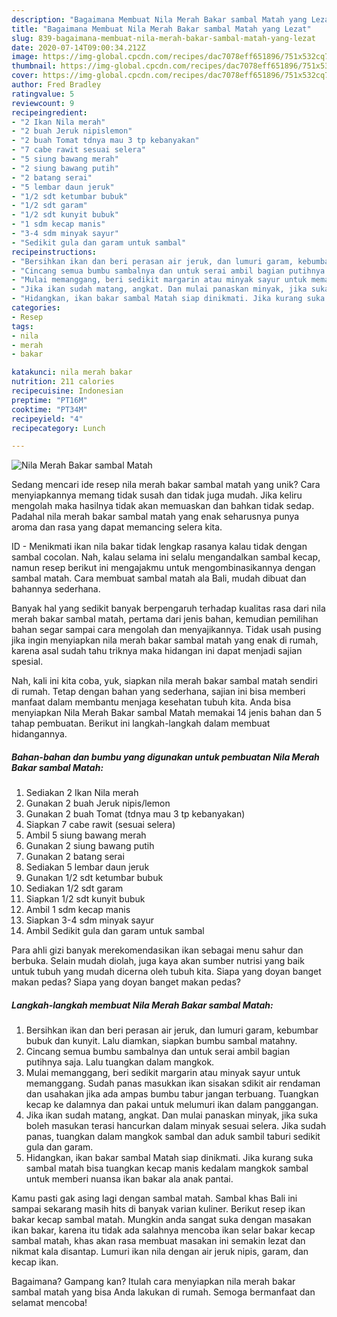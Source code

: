 ```yaml
---
description: "Bagaimana Membuat Nila Merah Bakar sambal Matah yang Lezat"
title: "Bagaimana Membuat Nila Merah Bakar sambal Matah yang Lezat"
slug: 839-bagaimana-membuat-nila-merah-bakar-sambal-matah-yang-lezat
date: 2020-07-14T09:00:34.212Z
image: https://img-global.cpcdn.com/recipes/dac7078eff651896/751x532cq70/nila-merah-bakar-sambal-matah-foto-resep-utama.jpg
thumbnail: https://img-global.cpcdn.com/recipes/dac7078eff651896/751x532cq70/nila-merah-bakar-sambal-matah-foto-resep-utama.jpg
cover: https://img-global.cpcdn.com/recipes/dac7078eff651896/751x532cq70/nila-merah-bakar-sambal-matah-foto-resep-utama.jpg
author: Fred Bradley
ratingvalue: 5
reviewcount: 9
recipeingredient:
- "2 Ikan Nila merah"
- "2 buah Jeruk nipislemon"
- "2 buah Tomat tdnya mau 3 tp kebanyakan"
- "7 cabe rawit sesuai selera"
- "5 siung bawang merah"
- "2 siung bawang putih"
- "2 batang serai"
- "5 lembar daun jeruk"
- "1/2 sdt ketumbar bubuk"
- "1/2 sdt garam"
- "1/2 sdt kunyit bubuk"
- "1 sdm kecap manis"
- "3-4 sdm minyak sayur"
- "Sedikit gula dan garam untuk sambal"
recipeinstructions:
- "Bersihkan ikan dan beri perasan air jeruk, dan lumuri garam, kebumbar bubuk dan kunyit. Lalu diamkan, siapkan bumbu sambal matahny."
- "Cincang semua bumbu sambalnya dan untuk serai ambil bagian putihnya saja. Lalu tuangkan dalam mangkok."
- "Mulai memanggang, beri sedikit margarin atau minyak sayur untuk memanggang. Sudah panas masukkan ikan sisakan sdikit air rendaman dan usahakan jika ada ampas bumbu tabur jangan terbuang. Tuangkan kecap ke dalamnya dan pakai untuk melumuri ikan dalam panggangan."
- "Jika ikan sudah matang, angkat. Dan mulai panaskan minyak, jika suka boleh masukan terasi hancurkan dalam minyak sesuai selera. Jika sudah panas, tuangkan dalam mangkok sambal dan aduk sambil taburi sedikit gula dan garam."
- "Hidangkan, ikan bakar sambal Matah siap dinikmati. Jika kurang suka sambal matah bisa tuangkan kecap manis kedalam mangkok sambal untuk memberi nuansa ikan bakar ala anak pantai."
categories:
- Resep
tags:
- nila
- merah
- bakar

katakunci: nila merah bakar 
nutrition: 211 calories
recipecuisine: Indonesian
preptime: "PT16M"
cooktime: "PT34M"
recipeyield: "4"
recipecategory: Lunch

---
```



![Nila Merah Bakar sambal Matah](https://img-global.cpcdn.com/recipes/dac7078eff651896/751x532cq70/nila-merah-bakar-sambal-matah-foto-resep-utama.jpg)

Sedang mencari ide resep nila merah bakar sambal matah yang unik? Cara menyiapkannya memang tidak susah dan tidak juga mudah. Jika keliru mengolah maka hasilnya tidak akan memuaskan dan bahkan tidak sedap. Padahal nila merah bakar sambal matah yang enak seharusnya punya aroma dan rasa yang dapat memancing selera kita.

ID - Menikmati ikan nila bakar tidak lengkap rasanya kalau tidak dengan sambal cocolan. Nah, kalau selama ini selalu mengandalkan sambal kecap, namun resep berikut ini mengajakmu untuk mengombinasikannya dengan sambal matah. Cara membuat sambal matah ala Bali, mudah dibuat dan bahannya sederhana.

Banyak hal yang sedikit banyak berpengaruh terhadap kualitas rasa dari nila merah bakar sambal matah, pertama dari jenis bahan, kemudian pemilihan bahan segar sampai cara mengolah dan menyajikannya. Tidak usah pusing jika ingin menyiapkan nila merah bakar sambal matah yang enak di rumah, karena asal sudah tahu triknya maka hidangan ini dapat menjadi sajian spesial.


Nah, kali ini kita coba, yuk, siapkan nila merah bakar sambal matah sendiri di rumah. Tetap dengan bahan yang sederhana, sajian ini bisa memberi manfaat dalam membantu menjaga kesehatan tubuh kita. Anda bisa menyiapkan Nila Merah Bakar sambal Matah memakai 14 jenis bahan dan 5 tahap pembuatan. Berikut ini langkah-langkah dalam membuat hidangannya.

<!--inarticleads1-->

##### Bahan-bahan dan bumbu yang digunakan untuk pembuatan Nila Merah Bakar sambal Matah:

1. Sediakan 2 Ikan Nila merah
1. Gunakan 2 buah Jeruk nipis/lemon
1. Gunakan 2 buah Tomat (tdnya mau 3 tp kebanyakan)
1. Siapkan 7 cabe rawit (sesuai selera)
1. Ambil 5 siung bawang merah
1. Gunakan 2 siung bawang putih
1. Gunakan 2 batang serai
1. Sediakan 5 lembar daun jeruk
1. Gunakan 1/2 sdt ketumbar bubuk
1. Sediakan 1/2 sdt garam
1. Siapkan 1/2 sdt kunyit bubuk
1. Ambil 1 sdm kecap manis
1. Siapkan 3-4 sdm minyak sayur
1. Ambil Sedikit gula dan garam untuk sambal


Para ahli gizi banyak merekomendasikan ikan sebagai menu sahur dan berbuka. Selain mudah diolah, juga kaya akan sumber nutrisi yang baik untuk tubuh yang mudah dicerna oleh tubuh kita. Siapa yang doyan banget makan pedas? Siapa yang doyan banget makan pedas? 

<!--inarticleads2-->

##### Langkah-langkah membuat Nila Merah Bakar sambal Matah:

1. Bersihkan ikan dan beri perasan air jeruk, dan lumuri garam, kebumbar bubuk dan kunyit. Lalu diamkan, siapkan bumbu sambal matahny.
1. Cincang semua bumbu sambalnya dan untuk serai ambil bagian putihnya saja. Lalu tuangkan dalam mangkok.
1. Mulai memanggang, beri sedikit margarin atau minyak sayur untuk memanggang. Sudah panas masukkan ikan sisakan sdikit air rendaman dan usahakan jika ada ampas bumbu tabur jangan terbuang. Tuangkan kecap ke dalamnya dan pakai untuk melumuri ikan dalam panggangan.
1. Jika ikan sudah matang, angkat. Dan mulai panaskan minyak, jika suka boleh masukan terasi hancurkan dalam minyak sesuai selera. Jika sudah panas, tuangkan dalam mangkok sambal dan aduk sambil taburi sedikit gula dan garam.
1. Hidangkan, ikan bakar sambal Matah siap dinikmati. Jika kurang suka sambal matah bisa tuangkan kecap manis kedalam mangkok sambal untuk memberi nuansa ikan bakar ala anak pantai.


Kamu pasti gak asing lagi dengan sambal matah. Sambal khas Bali ini sampai sekarang masih hits di banyak varian kuliner. Berikut resep ikan bakar kecap sambal matah. Mungkin anda sangat suka dengan masakan ikan bakar, karena itu tidak ada salahnya mencoba ikan selar bakar kecap sambal matah, khas akan rasa membuat masakan ini semakin lezat dan nikmat kala disantap. Lumuri ikan nila dengan air jeruk nipis, garam, dan kecap ikan. 

Bagaimana? Gampang kan? Itulah cara menyiapkan nila merah bakar sambal matah yang bisa Anda lakukan di rumah. Semoga bermanfaat dan selamat mencoba!
